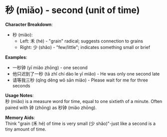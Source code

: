 # **秒 (miǎo) - second (unit of time)**

**Character Breakdown**:  
- 秒 (miǎo):
  - Left: 禾 (hé) - "grain" radical; suggests connection to grains
  - Right: 少 (shǎo) - "few/little"; indicates something small or brief

**Examples**:  
- 一秒钟 (yī miǎo zhōng) - one second  
- 他只迟到了一秒 (tā zhǐ chí dào le yī miǎo) - He was only one second late  
- 请等我三秒 (qǐng děng wǒ sān miǎo) - Please wait for me for three seconds

**Usage Notes**:  
秒 (miǎo) is a measure word for time, equal to one sixtieth of a minute. Often paired with 钟 (zhōng) as 秒钟 (miǎo zhōng).

**Memory Aids**:  
Think "grain (禾 hé) of time is very small (少 shǎo)"-just like a second is a tiny amount of time.